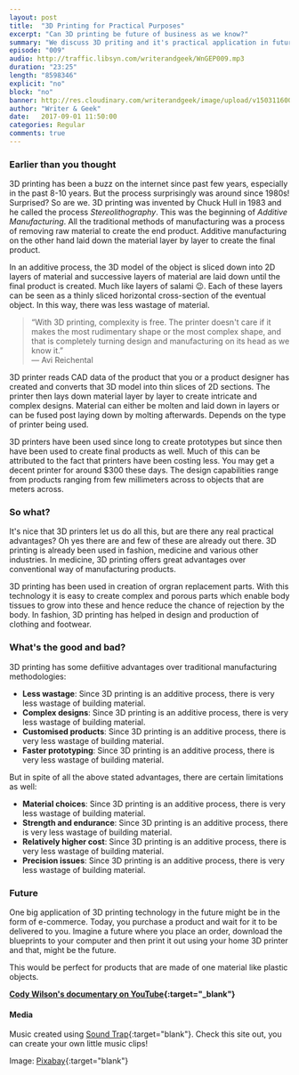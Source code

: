 ```yaml
---
layout: post
title:  "3D Printing for Practical Purposes"
excerpt: "Can 3D printing be future of business as we know?"
summary: "We discuss 3D priting and it's practical application in future of lifestyle and business."
episode: "009"
audio: http://traffic.libsyn.com/writerandgeek/WnGEP009.mp3
duration: "23:25"
length: "8598346"
explicit: "no"
block: "no"
banner: http://res.cloudinary.com/writerandgeek/image/upload/v1503116006/3dprint.jpg
author: "Writer & Geek"
date:   2017-09-01 11:50:00
categories: Regular
comments: true
---
```


### Earlier than you thought
3D printing has been a buzz on the internet since past few years, especially in the past 8-10 years. But the process surprisingly was around since 1980s! Surprised? So are we. 3D printing was invented by Chuck Hull in 1983 and he called the process _Stereolithography_. This was the beginning of _Additive Manufacturing_. All the traditional methods of manufacturing was a process of removing raw material to create the end product. Additive manufacturing on the other hand laid down the material layer by layer to create the final product. 

In an additive process, the 3D model of the object is sliced down into 2D layers of material and successive layers of material are laid down until the final product is created. Much like layers of salami :wink:. Each of these layers can be seen as a thinly sliced horizontal cross-section of the eventual object. In this way, there was less wastage of material.

> “With 3D printing, complexity is free. The printer doesn't care if it makes the most rudimentary shape or the most complex shape, and that is completely turning design and manufacturing on its head as we know it.”<br > 
― Avi Reichental

3D printer reads CAD data of the product that you or a product designer has created and converts that 3D model into thin slices of 2D sections. The printer then lays down material layer by layer to create intricate and complex designs. Material can either be molten and laid down in layers or can be fused post laying down by molting afterwards. Depends on the type of printer being used.

3D printers have been used since long to create prototypes but since then have been used to create final products as well. Much of this can be attributed to the fact that printers have been costing less. You may get a decent printer for around $300 these days. The design capabilities range from products ranging from few millimeters across to objects that are meters across.

### So what? 
It's nice that 3D printers let us do all this, but are there any real practical advantages? Oh yes there are and few of these are already out there. 3D printing is already been used in fashion, medicine and various other industries. In medicine, 3D printing offers great advantages over conventional way of manufacturing products. 

3D printing has been used in creation of orgran replacement parts. With this technology it is easy to create complex and porous parts which enable body tissues to grow into these and hence reduce the chance of rejection by the body. In fashion, 3D printing has helped in design and production of clothing and footwear.

### What's the good and bad?
3D printing has some defiitive advantages over traditional manufacturing methodologies:
- **Less wastage**: Since 3D printing is an additive process, there is very less wastage of building material.  
- **Complex designs**: Since 3D printing is an additive process, there is very less wastage of building material. 
- **Customised products**: Since 3D printing is an additive process, there is very less wastage of building material.
- **Faster prototyping**: Since 3D printing is an additive process, there is very less wastage of building material.

But in spite of all the above stated advantages, there are certain limitations as well:
- **Material choices**: Since 3D printing is an additive process, there is very less wastage of building material.
- **Strength and endurance**: Since 3D printing is an additive process, there is very less wastage of building material.
- **Relatively higher cost**: Since 3D printing is an additive process, there is very less wastage of building material.
- **Precision issues**: Since 3D printing is an additive process, there is very less wastage of building material.

### Future
One big application of 3D printing technology in the future might be in the form of e-commerce. Today, you purchase a product and wait for it to be delivered to you. Imagine a future where you place an order, download the blueprints to your computer and then print it out using your home 3D printer and that, might be the future.

This would be perfect for products that are made of one material like plastic objects.


**[Cody Wilson's documentary on YouTube](https://www.youtube.com/watch?v=DconsfGsXyA){:target="_blank"}**

#### Media
Music created using [Sound Trap](https://www.soundtrap.com){:target="blank"}. Check this site out, you can create your own little music clips!

Image: [Pixabay](https://pixabay.com/en/ball-3d-printing-design-597523/){:target="blank"}